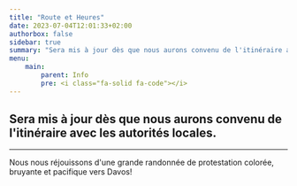 ```yaml
---
title: "Route et Heures"
date: 2023-07-04T12:01:33+02:00
authorbox: false
sidebar: true
summary: "Sera mis à jour dès que nous aurons convenu de l'itinéraire avec les autorités locales."
menu: 
    main:
        parent: Info
        pre: <i class="fa-solid fa-code"></i>
---
```


## Sera mis à jour dès que nous aurons convenu de l'itinéraire avec les autorités locales.

 ---

Nous nous réjouissons d'une grande randonnée de protestation colorée, bruyante et pacifique vers Davos!
